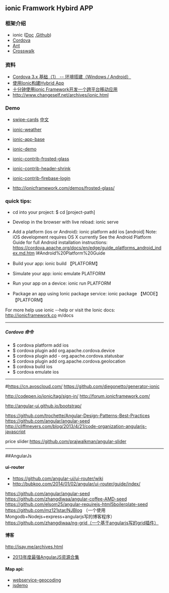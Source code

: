 
## ionic Framwork Hybird APP 

### 框架介绍

- ionic ([Doc](http://ionicframework.com/getting-started/) ,[Github](https://github.com/driftyco/ionic))
- [Cordova](http://cordova.apache.org/docs/en/3.3.0/index.html)
- [Ant](http://ant.apache.org/)
- [Crosswalk](https://crosswalk-project.org/#documentation/cordova/develop_an_application)

### 资料

- [Cordova 3.x 基础（1） -- 环境搭建（Windows / Android）](http://rensanning.iteye.com/blog/2016364)
- [使用Ionic构建Hybrid App](http://my.oschina.net/nosand/blog/294011)
- [十分钟使用ionic Framework开发一个跨平台移动应用](http://blog.csdn.net/offbye/article/details/38223769)
- http://www.changeself.net/archives/ionic.html

### Demo

- [swipe-cards](http://ionicframework.com/demos/swipe-cards/) [中文](http://blog.csdn.net/jasondu264/article/details/19164897)
- [ionic-weather](https://github.com/driftyco/ionic-weather)
- [ionic-app-base](https://github.com/driftyco/ionic-app-base)
- [ionic-demo](https://github.com/driftyco/ionic-demo)
- [ionic-contrib-frosted-glass](https://github.com/driftyco/ionic-contrib-frosted-glass)
- [ionic-contrib-header-shrink](https://github.com/driftyco/ionic-contrib-header-shrink)
- [ionic-contrib-firebase-login](https://github.com/driftyco/ionic-contrib-firebase-login)

- http://ionicframework.com/demos/frosted-glass/


###  quick tips:

 * cd into your project: $ cd [project-path]

 * Develop in the browser with live reload: ionic serve

 * Add a platform (ios or Android): ionic platform add ios [android]
    Note: iOS development requires OS X currently
    See the Android Platform Guide for full Android installation instructions:
    https://cordova.apache.org/docs/en/edge/guide_platforms_android_index.md.htm
l#Android%20Platform%20Guide

 * Build your app: ionic build  【PLATFORM】

 * Simulate your app: ionic emulate PLATFORM

 * Run your app on a device: ionic run PLATFORM

 * Package an app using Ionic package service: ionic package 【MODE】 【PLATFORM】


For more help use ionic --help or visit the Ionic docs: http://ionicframework.co
m/docs

-----------------------------
##### Cordova 命令

- $ cordova platform add ios
- $ cordova plugin add org.apache.cordova.device
- $ cordova plugin add - org.apache.cordova.statusbar
- $ cordova plugin add org.apache.cordova.geolocation
- $ cordova build ios
- $ cordova emulate ios



----------------------------------

#https://cn.avoscloud.com/
https://github.com/diegonetto/generator-ionic


http://codepen.io/ionic/tag/sign-in/
http://forum.ionicframework.com/


http://angular-ui.github.io/bootstrap/


https://github.com/trochette/Angular-Design-Patterns-Best-Practices
https://github.com/angular/angular-seed
http://cliffmeyers.com/blog/2013/4/21/code-organization-angularjs-javascript

price slider:https://github.com/prajwalkman/angular-slider



------------------------------------------
##AngularJs 

#### ui-router

- https://github.com/angular-ui/ui-router/wiki
- http://bubkoo.com/2014/01/02/angular/ui-router/guide/index/


https://github.com/angular/angular-seed
https://github.com/zhangdiwaa/angular-coffee-AMD-seed
https://github.com/elsom25/angular-requirejs-html5boilerplate-seed
https://github.com/mz121star/NJBlog （一个使用 Mongodb+Nodejs+express+angularjs写的博客程序）
https://github.com/zhangdiwaa/ng-grid（一个基于angularjs写的grid插件）




#### 博客
http://isay.me/archives.html

- [ 2013年度最强AngularJS资源合集](http://www.iteye.com/news/28651-AngularJS-Google-resource)



#### Map api:

- [webservice-geocoding](http://developer.baidu.com/map/webservice-geocoding.htm)
- [jsdemo](http://developer.baidu.com/map/jsdemo.htm)